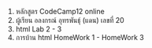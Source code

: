 1. หลักสูตร CodeCamp12 online
2. ผู้เรียน อลงกรณ์ อุทรพันธุ์ (แดน) เลขที่ 20
3. html Lab 2 - 3
4. การบ้าน html HomeWork 1 - HomeWork 3
